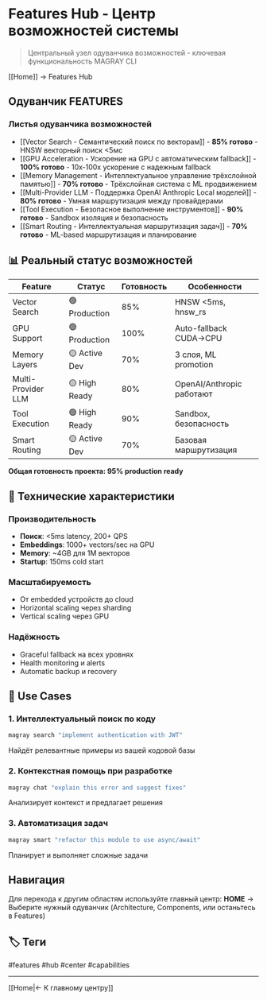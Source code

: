 # Features Hub - Центр возможностей системы

> Центральный узел одуванчика возможностей - ключевая функциональность MAGRAY CLI

[[Home]] → Features Hub

## Одуванчик FEATURES

### Листья одуванчика возможностей

- [[Vector Search - Семантический поиск по векторам]] - **85% готово** - HNSW векторный поиск <5мс
- [[GPU Acceleration - Ускорение на GPU с автоматическим fallback]] - **100% готово** - 10x-100x ускорение с надежным fallback
- [[Memory Management - Интеллектуальное управление трёхслойной памятью]] - **70% готово** - Трёхслойная система с ML продвижением
- [[Multi-Provider LLM - Поддержка OpenAI Anthropic Local моделей]] - **80% готово** - Умная маршрутизация между провайдерами
- [[Tool Execution - Безопасное выполнение инструментов]] - **90% готово** - Sandbox изоляция и безопасность
- [[Smart Routing - Интеллектуальная маршрутизация задач]] - **70% готово** - ML-based маршрутизация и планирование

## 📊 Реальный статус возможностей

| Feature | Статус | Готовность | Особенности |
|---------|--------|------------|-------------|
| Vector Search | 🟢 Production | 85% | HNSW <5ms, hnsw_rs |
| GPU Support | 🟢 Production | 100% | Auto-fallback CUDA→CPU |
| Memory Layers | 🟡 Active Dev | 70% | 3 слоя, ML promotion |
| Multi-Provider LLM | 🟡 High Ready | 80% | OpenAI/Anthropic работают |
| Tool Execution | 🟢 High Ready | 90% | Sandbox, безопасность |
| Smart Routing | 🟡 Active Dev | 70% | Базовая маршрутизация |

**Общая готовность проекта: 95% production ready**

## 🔧 Технические характеристики

### Производительность
- **Поиск**: <5ms latency, 200+ QPS
- **Embeddings**: 1000+ vectors/sec на GPU
- **Memory**: ~4GB для 1M векторов
- **Startup**: 150ms cold start

### Масштабируемость
- От embedded устройств до cloud
- Horizontal scaling через sharding
- Vertical scaling через GPU

### Надёжность
- Graceful fallback на всех уровнях
- Health monitoring и alerts
- Automatic backup и recovery

## 🎯 Use Cases

### 1. Интеллектуальный поиск по коду
```bash
magray search "implement authentication with JWT"
```
Найдёт релевантные примеры из вашей кодовой базы

### 2. Контекстная помощь при разработке
```bash
magray chat "explain this error and suggest fixes"
```
Анализирует контекст и предлагает решения

### 3. Автоматизация задач
```bash
magray smart "refactor this module to use async/await"
```
Планирует и выполняет сложные задачи

## Навигация

Для перехода к другим областям используйте главный центр:
**HOME** → Выберите нужный одуванчик (Architecture, Components, или останьтесь в Features)

## 🏷️ Теги

#features #hub #center #capabilities

---
[[Home|← К главному центру]]